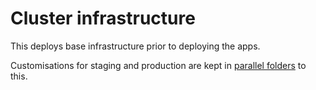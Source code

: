 # Cluster infrastructure

This deploys base infrastructure prior to deploying the apps.

Customisations for staging and production are kept in [parallel folders](..) to this.